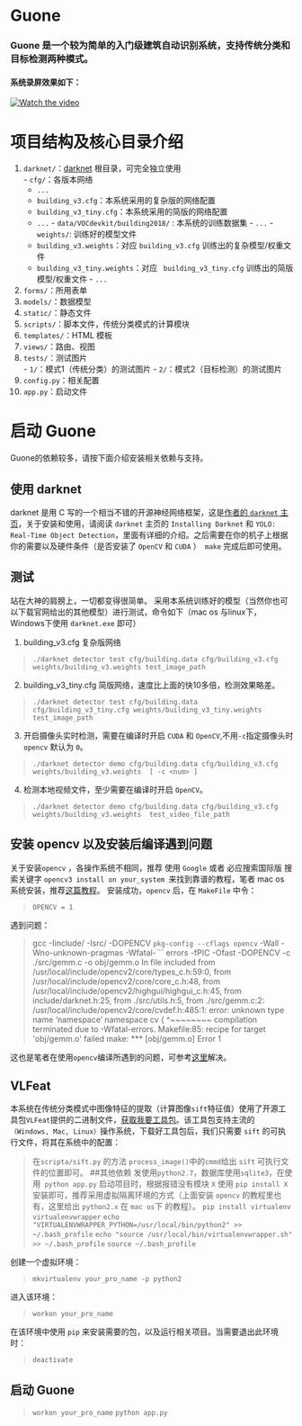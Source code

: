 # Guone 
### Guone 是一个较为简单的入门级建筑自动识别系统，支持传统分类和目标检测两种模式。
#### 系统录屏效果如下：
[![Watch the video](https://raw.github.com/GabLeRoux/WebMole/master/ressources/WebMole_Youtube_Video.png)](http://youtu.be/vt5fpE0bzSY)

# 项目结构及核心目录介绍

> 
 1.  `darknet/`：[darknet](https://pjreddie.com/darknet/ "darknet") 根目录，可完全独立使用<br>
	-  `cfg/`：各版本网络<br>
		-  `...`
		-  `building_v3.cfg`：本系统采用的复杂版的网络配置<br>
		- `building_v3_tiny.cfg`：本系统采用的简版的网络配置<br>
		- `...`
	- `data/VOCdevkit/building2018/` : 本系统的训练数据集
	- `...`
	- `weights/`: 训练好的模型文件
		- `building_v3.weights`：对应 `building_v3.cfg`  训练出的复杂模型/权重文件
		- `building_v3_tiny.weights`：对应 ` building_v3_tiny.cfg`  训练出的简版模型/权重文件
	- `...`
 2.  `forms/`：所用表单<br>
 3.  `models/`：数据模型<br>
 4.  `static/`：静态文件<br>
 5.  `scripts/`：脚本文件，传统分类模式的计算模块<br>
 6. `templates/`：HTML 模板<br>
 7. `views/`：路由、视图<br>
 8.  `tests/`：测试图片<br>
	- `1/`：模式1（传统分类）的测试图片
	- `2/`：模式2（目标检测）的测试图片
 9. `config.py`：相关配置<br>
 10.  `app.py`：启动文件<br>
# 启动 Guone
Guone的依赖较多，请按下面介绍安装相关依赖与支持。
## 使用 darknet 
darknet 是用 C 写的一个相当不错的开源神经网络框架，这是[作者的 `darknet` 主页](https://pjreddie.com/darknet/)，关于安装和使用，请阅读 `darknet` 主页的 `Installing Darknet` 和 `YOLO: Real-Time Object Detection`，里面有详细的介绍。之后需要在你的机子上根据你的需要以及硬件条件（是否安装了 `OpenCV`  和 `CUDA` ）` make` 完成后即可使用。
## 测试
站在大神的肩膀上，一切都变得很简单。
采用本系统训练好的模型（当然你也可以下载官网给出的其他模型）进行测试，命令如下（mac os 与linux下，Windows下使用 `darknet.exe` 即可）
1. building_v3.cfg 复杂版网络
> `./darknet detector test cfg/building.data cfg/building_v3.cfg weights/building_v3.weights test_image_path`

2. building_v3_tiny.cfg 简版网络，速度比上面的快10多倍，检测效果略差。

>  `./darknet detector test cfg/building.data cfg/building_v3_tiny.cfg weights/building_v3_tiny.weights  test_image_path`

3. 开启摄像头实时检测，需要在编译时开启 ` CUDA ` 和  `OpenCV`,不用` -c `指定摄像头时` opencv` 默认为 `0`。
>  `./darknet detector demo cfg/building.data cfg/building_v3.cfg weights/building_v3.weights  [ -c <num> ]`

4. 检测本地视频文件，至少需要在编译时开启  `OpenCV`。

>  `./darknet detector demo cfg/building.data cfg/building_v3.cfg weights/building_v3.weights  test_video_file_path`
## 安装 opencv 以及安装后编译遇到问题
关于安装`opencv` ，各操作系统不相同，推荐 使用 `Google` 或者 必应搜索国际版 搜索关键字 `opencv3 install on your_system `来找到靠谱的教程，笔者 mac os 系统安装，推荐[这篇教程](https://www.learnopencv.com/install-opencv3-on-macos/)。
安装成功，`opencv` 后，在 `MakeFile` 中令：
> `OPENCV = 1`

遇到问题：

> gcc -Iinclude/ -Isrc/ -DOPENCV `pkg-config --cflags opencv`  -Wall
> -Wno-unknown-pragmas -Wfatal-``` errors -fPIC -Ofast -DOPENCV -c ./src/gemm.c -o obj/gemm.o In file included from
> /usr/local/include/opencv2/core/types_c.h:59:0,
>                  from /usr/local/include/opencv2/core/core_c.h:48,
>                  from /usr/local/include/opencv2/highgui/highgui_c.h:45,
>                  from include/darknet.h:25,
>                  from ./src/utils.h:5,
>                  from ./src/gemm.c:2: /usr/local/include/opencv2/core/cvdef.h:485:1: error: unknown type
> name ‘namespace’  namespace cv {  ^~~~~~~~~ compilation terminated due
> to -Wfatal-errors. Makefile:85: recipe for target 'obj/gemm.o' failed
> make: *** [obj/gemm.o] Error 1

这也是笔者在使用`opencv`编译所遇到的问题，可参考[这里](https://github.com/pjreddie/darknet/issues/485)解决。
## VLFeat
本系统在传统分类模式中图像特征的提取（计算图像`sift`特征值）使用了开源工具包`VLFeat`提供的二进制文件，[获取我要工具包](http://www.vlfeat.org/)。该工具包支持主流的`（Windows, Mac, Linux）`操作系统，下载好工具包后，我们只需要 `sift` 的可执行文件，将其在系统中的配置：
   > 在`scripta/sift.py` 的方法 `process_image()`中的`cmmd`给出 `sift` 可执行文件的位置即可。
##其他依赖
发使用`python2.7`，数据库使用`sqlite3`，在使用` python app.py` 启动项目时，根据报错没有模块 `X` 使用 `pip install X` 安装即可，推荐采用虚拟隔离环境的方式（上面安装 `opencv` 的教程里也有，这里给出 `python2.x` 在 `mac os`下 的教程）。
> `pip install virtualenv virtualenvwrapper`
> `echo "VIRTUALENVWRAPPER_PYTHON=/usr/local/bin/python2" >> ~/.bash_profile`
> `echo "source /usr/local/bin/virtualenvwrapper.sh" >> ~/.bash_profile`
> `source ~/.bash_profile`

创建一个虚拟环境：
> `mkvirtualenv your_pro_name -p python2`

进入该环境：
> `workon your_pro_name`

在该环境中使用 `pip` 来安装需要的包，以及运行相关项目。当需要退出此环境时：
> `deactivate` 

## 启动 Guone
>  `workon your_pro_name` 
>  `python app.py`

